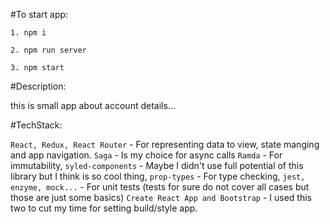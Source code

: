 #To start app:

`1. npm i`

`2. npm run server`

`3. npm start`

#Description:

this is small app about account details...

#TechStack:

`React, Redux, React Router` - For representing data to view, state manging and app navigation.
`Saga` - Is my choice for async calls
`Ramda` - For immutability,
`syled-components` - Maybe I didn't use full potential of this library but I think is so cool thing,
`prop-types` - For type checking,
`jest, enzyme, mock...` - For unit tests (tests for sure do not cover all cases but those are just some basics)
`Create React App and Bootstrap` - I used this two to cut my time for setting build/style app.
